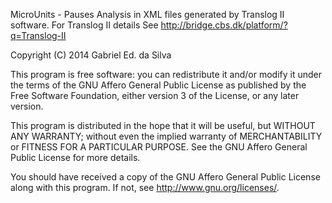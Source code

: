 MicroUnits - Pauses Analysis in XML files generated by Translog II software.
For Translog II details See <http://bridge.cbs.dk/platform/?q=Translog-II>

Copyright (C) 2014 Gabriel Ed. da Silva

This program is free software: you can redistribute it and/or modify it under
the terms of the GNU Affero General Public License as published by the Free
Software Foundation, either version 3 of the License, or any later version.

This program is distributed in the hope that it will be useful, but WITHOUT
ANY WARRANTY; without even the implied warranty of MERCHANTABILITY or FITNESS
FOR A PARTICULAR PURPOSE. See the GNU Affero General Public License for more
details.

You should have received a copy of the GNU Affero General Public License
along with this program. If not, see <http://www.gnu.org/licenses/>.
